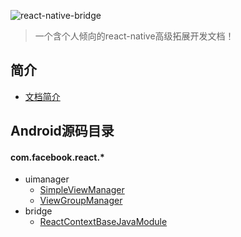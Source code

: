 ![react-native-bridge](https://luokun.oss-cn-hangzhou.aliyuncs.com/github/react-native-limitations-best-practices-to-deal-with-them.png)
> 一个含个人倾向的react-native高级拓展开发文档！

## 简介
 - [文档简介](/React-Sextant/react-native-bridge-docs/wiki/文档简介)

## Android源码目录
#### com.facebook.react.*
 - uimanager
   - [SimpleViewManager](/React-Sextant/react-native-bridge-docs/wiki/SimpleViewManager)
   - [ViewGroupManager](/React-Sextant/react-native-bridge-docs/wiki/ViewGroupManager)
 - bridge
   - [ReactContextBaseJavaModule](/React-Sextant/react-native-bridge-docs/wiki/ReactContextBaseJavaModule)
